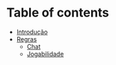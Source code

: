 # Table of contents

* [Introdução](README.md)
* [Regras](regras/README.md)
  * [Chat](regras/chat.md)
  * [Jogabilidade](regras/jogabilidade.md)
